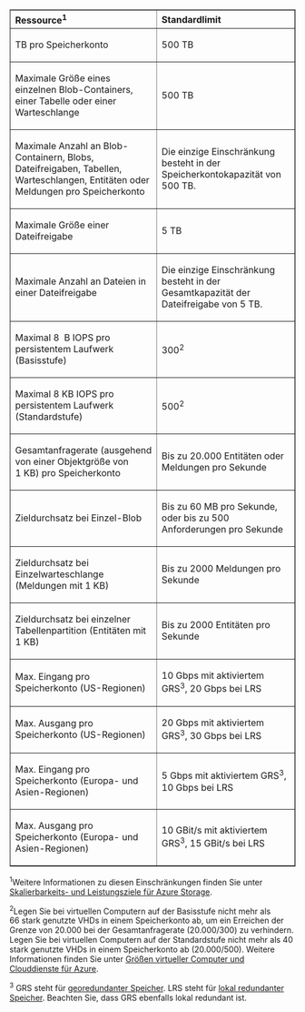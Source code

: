 <table cellspacing="0" border="1">
<tr>
   <th align="left" valign="middle">Ressource<sup>1</sup></th>
   <th align="left" valign="middle">Standardlimit</th>
</tr>
<tr>
   <td valign="middle"><p>TB pro Speicherkonto</p></td>
   <td valign="middle"><p>500&#160;TB</p></td>
</tr>
<tr>
   <td valign="middle"><p>Maximale Größe eines einzelnen Blob-Containers, einer Tabelle oder einer Warteschlange</p></td>
   <td valign="middle"><p>500&#160;TB</p></td>
</tr>
<tr>
   <td valign="middle"><p>Maximale Anzahl an Blob-Containern, Blobs, Dateifreigaben, Tabellen, Warteschlangen, Entitäten oder Meldungen pro Speicherkonto</p></td>
   <td valign="middle"><p>Die einzige Einschränkung besteht in der Speicherkontokapazität von 500&#160;TB.</p></td>
</tr>
<tr>
   <td valign="middle"><p>Maximale Größe einer Dateifreigabe</p></td>
   <td valign="middle"><p>5&#160;TB</p></td>
</tr>
<tr>
   <td valign="middle"><p>Maximale Anzahl an Dateien in einer Dateifreigabe</p></td>
   <td valign="middle"><p>Die einzige Einschränkung besteht in der Gesamtkapazität der Dateifreigabe von 5&#160;TB.</p></td>
</tr>
<tr>
   <td valign="middle"><p>Maximal 8 &#160;B IOPS pro persistentem Laufwerk (Basisstufe)</p></td>
   <td valign="middle"><p>300<sup>2</sup></p></td>
</tr>
<tr>
   <td valign="middle"><p>Maximal 8&#160;KB IOPS pro persistentem Laufwerk (Standardstufe)</p></td>
   <td valign="middle"><p>500<sup>2</sup></p></td>
</tr>
<tr>
   <td valign="middle"><p>Gesamtanfragerate (ausgehend von einer Objektgröße von 1&#160;KB) pro Speicherkonto</p></td>
   <td valign="middle"><p>Bis zu 20.000 Entitäten oder Meldungen pro Sekunde</p></td>
</tr>
<tr>
   <td valign="middle"><p>Zieldurchsatz bei Einzel-Blob</p></td>
   <td valign="middle"><p>Bis zu 60&#160;MB pro Sekunde, oder bis zu 500 Anforderungen pro Sekunde</p></td>
</tr>
<tr>
   <td valign="middle"><p>Zieldurchsatz bei Einzelwarteschlange (Meldungen mit 1&#160;KB)</p></td>
   <td valign="middle"><p>Bis zu 2000 Meldungen pro Sekunde</p></td>
</tr>
<tr>
   <td valign="middle"><p>Zieldurchsatz bei einzelner Tabellenpartition (Entitäten mit 1&#160;KB)</p></td>
   <td valign="middle"><p>Bis zu 2000 Entitäten pro Sekunde</p></td>
</tr>
<tr>
   <td valign="middle"><p>Max. Eingang pro Speicherkonto (US-Regionen)</p></td>
   <td valign="middle"><p>10 Gbps mit aktiviertem GRS<sup>3</sup>, 20 Gbps bei LRS</p></td>
</tr>
<tr>
   <td valign="middle"><p>Max. Ausgang pro Speicherkonto (US-Regionen)</p></td>
   <td valign="middle"><p>20&#160;Gbps mit aktiviertem GRS<sup>3</sup>, 30&#160;Gbps bei LRS</p></td>
</tr>
<tr>
   <td valign="middle"><p>Max. Eingang pro Speicherkonto (Europa- und Asien-Regionen)</p></td>
   <td valign="middle"><p>5&#160;Gbps mit aktiviertem GRS<sup>3</sup>, 10&#160;Gbps bei LRS</p></td>
</tr>
<tr>
   <td valign="middle"><p>Max. Ausgang pro Speicherkonto (Europa- und Asien-Regionen)</p></td>
   <td valign="middle"><p>10&#160;GBit/s mit aktiviertem GRS<sup>3</sup>, 15&#160;GBit/s bei LRS</p></td>
</tr>
</table>

<sup>1</sup>Weitere Informationen zu diesen Einschränkungen finden Sie unter [Skalierbarkeits- und Leistungsziele für Azure Storage](../articles/storage/storage-scalability-targets.md).

<sup>2</sup>Legen Sie bei virtuellen Computern auf der Basisstufe nicht mehr als 66 stark genutzte VHDs in einem Speicherkonto ab, um ein Erreichen der Grenze von 20.000 bei der Gesamtanfragerate (20.000/300) zu verhindern. Legen Sie bei virtuellen Computern auf der Standardstufe nicht mehr als 40 stark genutzte VHDs in einem Speicherkonto ab (20.000/500). Weitere Informationen finden Sie unter [Größen virtueller Computer und Clouddienste für Azure](http://msdn.microsoft.com/library/azure/dn197896.aspx).

<sup>3</sup> GRS steht für [georedundanter Speicher](http://blogs.msdn.com/b/windowsazurestorage/archive/2011/09/15/introducing-geo-replication-for-windows-azure-storage.aspx). LRS steht für [lokal redundanter Speicher](http://blogs.msdn.com/b/windowsazurestorage/archive/2012/06/08/introducing-locally-redundant-storage-for-windows-azure-storage.aspx). Beachten Sie, dass GRS ebenfalls lokal redundant ist.

<!---HONumber=62-->
